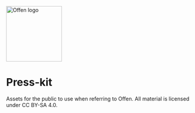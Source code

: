 <a href="https://offen.dev/">
    <img src="https://offen.github.io/press-kit/offen-material/gfx-GitHub-Offen-logo.svg" alt="Offen logo" title="Offen" width="150px"/>
</a>

# Press-kit

Assets for the public to use when referring to Offen. All material is licensed under CC BY-SA 4.0.

